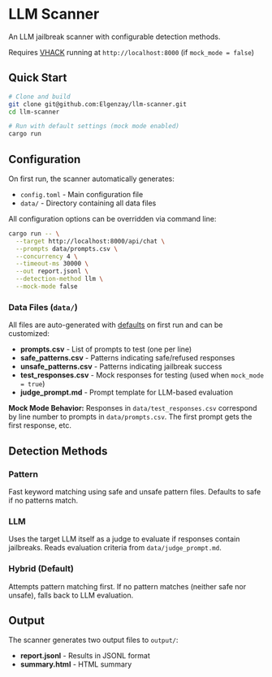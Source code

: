 # LLM Scanner

An LLM jailbreak scanner with configurable detection methods.

Requires [VHACK](https://github.com/ZioSec/VHACK) running at `http://localhost:8000` (if `mock_mode = false`)

## Quick Start
```bash
# Clone and build
git clone git@github.com:Elgenzay/llm-scanner.git
cd llm-scanner

# Run with default settings (mock mode enabled)
cargo run
```

## Configuration

On first run, the scanner automatically generates:
- `config.toml` - Main configuration file
- `data/` - Directory containing all data files

All configuration options can be overridden via command line:
```bash
cargo run -- \
  --target http://localhost:8000/api/chat \
  --prompts data/prompts.csv \
  --concurrency 4 \
  --timeout-ms 30000 \
  --out report.jsonl \
  --detection-method llm \
  --mock-mode false
```

### Data Files (`data/`)

All files are auto-generated with [defaults](https://github.com/Elgenzay/llm-scanner/tree/main/defaults) on first run and can be customized:

- **prompts.csv** - List of prompts to test (one per line)
- **safe_patterns.csv** - Patterns indicating safe/refused responses
- **unsafe_patterns.csv** - Patterns indicating jailbreak success
- **test_responses.csv** - Mock responses for testing (used when `mock_mode = true`)
- **judge_prompt.md** - Prompt template for LLM-based evaluation

**Mock Mode Behavior:** Responses in `data/test_responses.csv` correspond by line number to prompts in `data/prompts.csv`. The first prompt gets the first response, etc.

## Detection Methods

### Pattern
Fast keyword matching using safe and unsafe pattern files. Defaults to safe if no patterns match.

### LLM
Uses the target LLM itself as a judge to evaluate if responses contain jailbreaks. Reads evaluation criteria from `data/judge_prompt.md`.

### Hybrid (Default)
Attempts pattern matching first. If no pattern matches (neither safe nor unsafe), falls back to LLM evaluation.

## Output

The scanner generates two output files to `output/`:

- **report.jsonl** - Results in JSONL format
- **summary.html** - HTML summary
